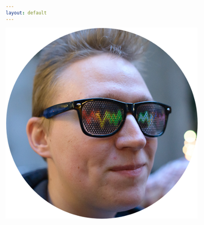 ```yaml
---
layout: default
---
```

<div class="front-page">
  <div class="dots-box">
    <div class="profile-section" id="profile">
      <img align="left" class="bigdot left" alt="Me" src="/assets/profile-circle.png">

      <a href="https://github.com/{{ site.github_username }}" id="github">
        <span class="bigicon fa-stack fa-3x">
          <i class="bigicon fa fa-stack-2x fa-github"></i>
        </span>
      </a>

      <a href="https://linkedin.com/in/{{ site.linkedin_username }}" id="linkedin">
        <span class="bigicon fa-stack fa-3x">
          <i class="fa fa-circle fa-stack-2x"></i>
          <i class="fa fa-linkedin fa-stack-1x fa-inverse"></i>
        </span>
      </a>
    </div>

    <div style="clear: both;"></div>

    <div class="profile-section" id="furry">
      <a href="https://twitter.com/{{ site.twitter_username }}" id="twitter">
        <span class="bigicon fa-stack fa-3x">
          <i class="fa fa-circle fa-stack-2x"></i>
          <i class="fa fa-twitter fa-stack-1x fa-inverse"></i>
        </span>
      </a>

      <a href="https://www.facebook.com/{{ site.facebook_username }}" id="facebook">
        <span class="bigicon fa-stack fa-3x">
          <i class="fa fa-circle fa-stack-2x"></i>
          <i class="fa fa-facebook-official fa-stack-1x fa-inverse"></i>
        </span>
      </a>

      <img align="right" class="bigdot right" title="Photo &copy; 2013 Anthony Stewart" alt="Fursuit" src="/assets/fursuit-circle.png">
    </div>
  </div>
</div>
